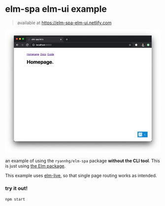 # elm-spa elm-ui example
> available at https://elm-spa-elm-ui.netlify.com

![A screenshot of the homepage](./public/screenshot.png)

an example of using the `ryannhg/elm-spa` package __without the CLI tool__.
This is just using [the Elm package](https://package.elm-lang.org/packages/ryannhg/elm-spa/latest).

This example uses [elm-live](elm-live.com), so that single page routing works as intended.

### try it out!

```bash
npm start
```
